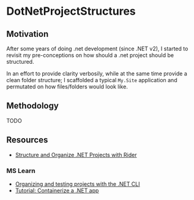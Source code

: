 # DotNetProjectStructures

## Motivation

After some years of doing .net development (since .NET v2), I started to revisit my pre-conceptions on how should a .net project should be structured.

In an effort to provide clarity verbosily, while at the same time provide a clean folder structure; I scaffolded
a typical `My.Site` application and permutated on how files/folders would look like.

## Methodology

TODO

## Resources

- [Structure and Organize .NET Projects with Rider](https://blog.jetbrains.com/dotnet/2022/05/11/structure-and-organize-net-projects-with-rider/)

### MS Learn

- [Organizing and testing projects with the .NET CLI](https://learn.microsoft.com/en-us/dotnet/core/tutorials/testing-with-cli)
- [Tutorial: Containerize a .NET app](https://learn.microsoft.com/en-us/dotnet/core/docker/build-container?tabs=windows)
